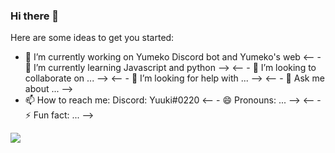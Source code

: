 ### Hi there 👋

Here are some ideas to get you started:

- 🔭 I’m currently working on Yumeko Discord bot and Yumeko's web
<-- - 🌱 I’m currently learning Javascript and python -->
<-- - 👯 I’m looking to collaborate on ... -->
<-- - 🤔 I’m looking for help with ... -->
<-- - 💬 Ask me about ... -->
- 📫 How to reach me: Discord: Yuuki#0220
<-- - 😄 Pronouns: ... -->
<-- - ⚡ Fun fact: ... -->

<img src = "https://github-readme-stats.vercel.app/api?username=rene-roid&&show_icons=true&title_color=ffffff&icon_color=bb2acf&text_color=daf7dc&bg_color=151515">
